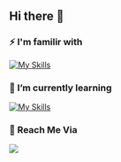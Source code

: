 ## Hi there 👋

### ⚡ I'm familir with

[![My Skills](https://skillicons.dev/icons?i=html,css,sass,js,ts,react,nextjs,vite,nodejs,express,mongodb,firebase,tailwind,mui)](https://skillicons.dev)

### 🌱 I’m currently learning

[![My Skills](https://skillicons.dev/icons?i=python,django,mysql)](https://skillicons.dev)

### 👋 Reach Me Via

<a href="https://www.twitter.com/weiyanphyoe" target="_blank" rel="noreferrer">
  <img src="https://img.shields.io/twitter/follow/weiyanphyoe?logo=twitter&style=for-the-badge&color=3382ed&labelColor=1c1917"/>
</a>
<!--
- 👯 I’m looking to collaborate on ...
- 🤔 I’m looking for help with ...
- 💬 Ask me about ...
- 📫 How to reach me: ...
- 😄 Pronouns: ...
- ⚡ Fun fact: ...
--!>
